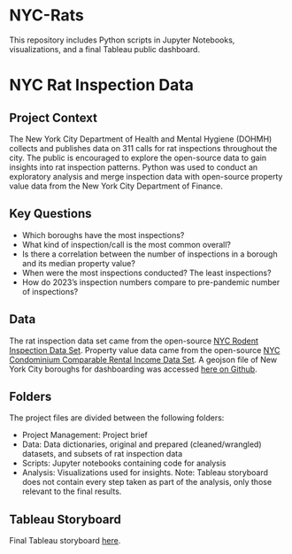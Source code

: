 # NYC-Rats
This repository includes Python scripts in Jupyter Notebooks, visualizations, and a final Tableau public dashboard.

# NYC Rat Inspection Data

## Project Context

The New York City Department of Health and Mental Hygiene (DOHMH) collects and publishes data on 311 calls for rat inspections throughout the city. The public is encouraged to explore the open-source data to gain insights into rat inspection patterns. Python was used to conduct an exploratory analysis and merge inspection data with open-source property value data from the New York City Department of Finance.

## Key Questions

- Which boroughs have the most inspections?
- What kind of inspection/call is the most common overall?
- Is there a correlation between the number of inspections in a borough and its median property value?
- When were the most inspections conducted? The least inspections?
- How do 2023’s inspection numbers compare to pre-pandemic number of inspections?


## Data

The rat inspection data set came from the open-source [NYC Rodent Inspection Data Set](https://data.cityofnewyork.us/Health/Rodent-Inspection/p937-wjvj/about_data). Property value data came from the open-source [NYC Condominium Comparable Rental Income Data Set](https://data.cityofnewyork.us/City-Government/DOF-Condominium-Comparable-Rental-Income-in-NYC/9ck6-2jew/about_data). A geojson file of New York City boroughs for dashboarding was accessed [here on Github](https://github.com/codeforgermany/click_that_hood/blob/main/public/data/new-york-city-boroughs.geojson).

## Folders

The project files are divided between the following folders:

- Project Management: Project brief
- Data: Data dictionaries, original and prepared (cleaned/wrangled) datasets, and subsets of rat inspection data
- Scripts: Jupyter notebooks containing code for analysis
- Analysis: Visualizations used for insights. Note: Tableau storyboard does not contain every step taken as part of the analysis, only those relevant to the final results.

## Tableau Storyboard

Final Tableau storyboard [here](https://public.tableau.com/shared/3WXQHMXWX?:display_count=n&:origin=viz_share_link).

